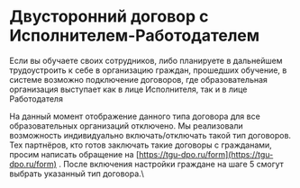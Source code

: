 # Двусторонний договор с Исполнителем-Работодателем

Если вы обучаете своих сотрудников, либо планируете в дальнейшем трудоустроить к себе в организацию граждан, прошедших обучение, в системе  возможно подключение договоров, где образовательная организация выступает как в лице Исполнителя, так и в лице Работодателя

На данный момент отображение данного типа договора для все образовательных организаций отключено. Мы реализовали возможность индивидуально включать/отключать такой тип договоров.\
Тех партнёров,  кто  готов заключать такие договоры с гражданами, просим написать обращение на [https://tgu-dpo.ru/form](https://tgu-dpo.ru/form) . После включения  настройки  граждане на шаге 5 смогут выбрать указанный тип договора.\
